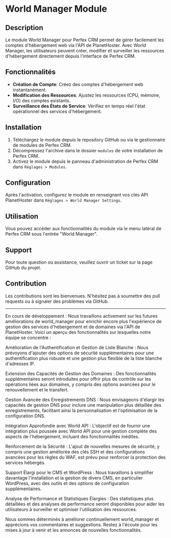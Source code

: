 # World Manager Module

## Description

Le module World Manager pour Perfex CRM permet de gérer facilement les comptes d'hébergement web via l'API de PlanetHoster. Avec World Manager, les utilisateurs peuvent créer, modifier et surveiller les ressources d'hébergement directement depuis l'interface de Perfex CRM.

## Fonctionnalités

- **Création de Compte**: Créez des comptes d'hébergement web instantanément.
- **Modification des Ressources**: Ajustez les ressources (CPU, mémoire, I/O) des comptes existants.
- **Surveillance des États de Service**: Vérifiez en temps réel l'état opérationnel des services d'hébergement.

## Installation

1. Téléchargez le module depuis le repository GitHub ou via le gestionnaire de modules de Perfex CRM.
2. Décompressez l'archive dans le dossier `modules` de votre installation de Perfex CRM.
3. Activez le module depuis le panneau d'administration de Perfex CRM dans `Réglages > Modules`.

## Configuration

Après l'activation, configurez le module en renseignant vos clés API PlanetHoster dans `Réglages > World Manager Settings`.

## Utilisation

Vous pouvez accéder aux fonctionnalités du module via le menu latéral de Perfex CRM sous l'entrée "World Manager".

## Support

Pour toute question ou assistance, veuillez ouvrir un ticket sur la page GitHub du projet.

## Contribution

Les contributions sont les bienvenues. N'hésitez pas à soumettre des pull requests ou à signaler des problèmes via GitHub.

---

En cours de développement :
Nous travaillons activement sur les futures améliorations de world_manager pour enrichir encore plus l'expérience de gestion des services d'hébergement et de domaines via l'API de PlanetHoster. Voici un aperçu des fonctionnalités sur lesquelles notre équipe se concentre :

Amélioration de l'Authentification et Gestion de Liste Blanche : Nous prévoyons d'ajouter des options de sécurité supplémentaires pour une authentification plus robuste et une gestion plus flexible de la liste blanche d'adresses IP.

Extension des Capacités de Gestion des Domaines : Des fonctionnalités supplémentaires seront introduites pour offrir plus de contrôle sur les opérations liées aux domaines, y compris des options avancées pour le renouvellement et le transfert.

Gestion Avancée des Enregistrements DNS : Nous envisageons d'élargir les capacités de gestion DNS pour inclure une manipulation plus détaillée des enregistrements, facilitant ainsi la personnalisation et l'optimisation de la configuration DNS.

Intégration Approfondie avec World API : L'objectif est de fournir une intégration plus poussée avec World API pour une gestion complète des aspects de l'hébergement, incluant des fonctionnalités inédites.

Renforcement de la Sécurité : L'ajout de nouvelles mesures de sécurité, y compris une gestion améliorée des clés SSH et des configurations avancées pour les règles du WAF, est prévu pour renforcer la protection des services hébergés.

Support Élargi pour le CMS et WordPress : Nous travaillons à simplifier davantage l'installation et la gestion de divers CMS, en particulier WordPress, avec des outils et des options de configuration supplémentaires.

Analyse de Performance et Statistiques Élargies : Des statistiques plus détaillées et des analyses de performance seront disponibles pour aider les utilisateurs à surveiller et optimiser l'utilisation des ressources.

Nous sommes déterminés à améliorer continuellement world_manager et apprécions vos commentaires et suggestions. Restez à l'écoute pour les mises à jour à venir et les annonces de nouvelles fonctionnalités.
